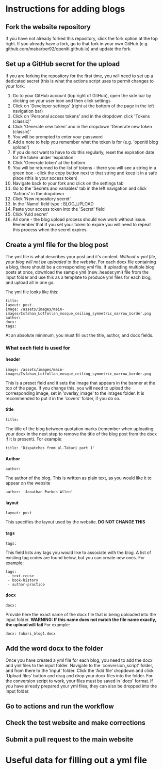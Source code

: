 # Instructions for adding blogs

## Fork the website repository
If you have not already forked this repository, click the fork option at the top right. If you already have a fork, go to that fork in your own GitHub (e.g. github.com/mabarber92/openiti.github.io) and update the fork.

## Set up a GitHub secret for the upload
If you are forking the repository for the first time, you will need to set up a dedicated secret (this is what the actions script uses to permit changes to your fork.
1. Go to your GitHub account (top right of GitHub), open the side bar by clicking on your user icon and then click settings
2. Click on 'Developer settings' (right at the bottom of the page in the left navigation bar)
3. Click on 'Personal access tokens' and in the dropdown click 'Tokens (classic)'
4. Click 'Generate new token' and in the dropdown 'Generate new token (classic)'
5. You will be prompted to enter your password
6. Add a note to help you remember what the token is for (e.g. 'openiti blog upload')
7. If you do not want to have to do this regularly, reset the expiration date for the token under 'expiration'
8. Click 'Generate token' at the bottom
9. You will be returned to the list of tokens - there you will see a string in a green box - click the copy button next to that string and keep it in a safe place (this is your access token)
10. Navigate back to your fork and click on the settings tab
11. Go to the 'Secrets and variables' tab in the left navigation and click 'Actions' in the dropdown
12. Click 'New repository secret'
13. In the 'Name' field type : BLOG_UPLOAD
14. Paste your access token into the 'Secret' field
15. Click 'Add secret'
16. All done - the blog upload process should now work without issue. Remember that if you set your token to expire you will need to repeat this process when the secret expires.


## Create a yml file for the blog post
The yml file is what describes your post and it's content. *Without a yml file, your blog will not be uploaded to the website*. For each docx file containing a blog, there should be a corresponding yml file. If uploading multiple blog posts at once, download the sample yml (new_header.yml) file from the input folder and use this as a template to produce yml files for each blog, and upload all in one go.

The yml file looks like this:
```
title: 
layout: post
image: /assets/images/main-images/Isfahan_Lotfollah_mosque_ceiling_symmetric_narrow_border.png
author: 
docx: 
tags:
```

At an absolute minimum, you must fill out the title, author, and docx fields.

### What each field is used for
#### header
```
image: /assets/images/main-images/Isfahan_Lotfollah_mosque_ceiling_symmetric_narrow_border.png
```
This is a preset field and it sets the image that appears in the banner at the top of the page. If you change this, you will need to upload the corresponding image, set in 'overlay_image' to the images folder. It is recommended to put it in the 'covers' folder, if you do so.

#### title
```
title:
```
The title of the blog between quotation marks (remember when uploading your docx in the next step to remove the title of the blog post from the docx if it is present). For example:
```
title: 'Dispatches from al-Tabari part 1'
```
#### Author
```
author:
```
The author of the blog. This is written as plain text, as you would like it to appear on the website
```
author: 'Jonathan Parkes Allen'
```
#### layout
```
layout: post
```
This specifies the layout used by the website. **DO NOT CHANGE THIS**

#### tags
```
tags:
```
This field lists any tags you would like to associate with the blog. A list of existing tag codes are found below, but you can create new ones. For example:
```
tags:
 - text-reuse
 - book-history
 - author-practice
```
#### docx
```
docx:
```
Provide here the exact name of the docx file that is being uploaded into the input folder. **WARNING: If this name does not match the file name exactly, the upload will fail** For example:
```
docx: tabari_blog1.docx
```


## Add the word docx to the folder
Once you have created a yml file for each blog, you need to add the docx and yml files to the input folder. Navigate to the 'conversion_script' folder, and from there to the 'input' folder. Click the 'Add file' dropdown and click 'Upload files' button and drag and drop your docx files into the folder. For the conversion script to work, your files must be saved in 'docx' format. If you have already prepared your yml files, they can also be dropped into the input folder.

## Go to actions and run the workflow

## Check the test website and make corrections

## Submit a pull request to the main website


# Useful data for filling out a yml file


